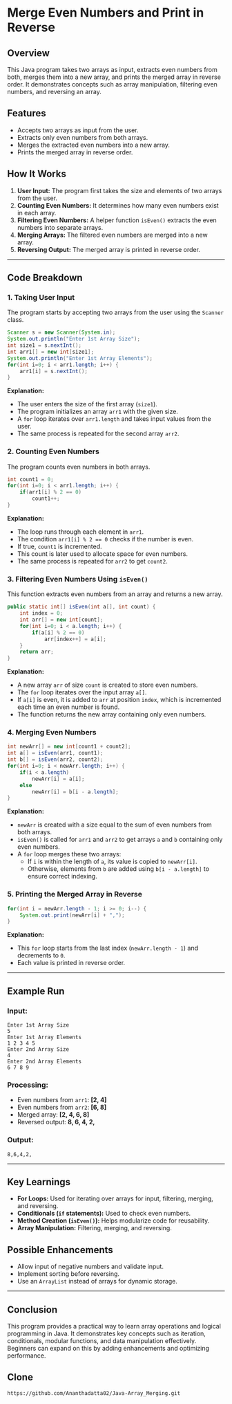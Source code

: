 
# Merge Even Numbers and Print in Reverse

## Overview
This Java program takes two arrays as input, extracts even numbers from both, merges them into a new array, and prints the merged array in reverse order. It demonstrates concepts such as array manipulation, filtering even numbers, and reversing an array.

## Features
- Accepts two arrays as input from the user.
- Extracts only even numbers from both arrays.
- Merges the extracted even numbers into a new array.
- Prints the merged array in reverse order.

## How It Works

1. **User Input:** The program first takes the size and elements of two arrays from the user.
2. **Counting Even Numbers:** It determines how many even numbers exist in each array.
3. **Filtering Even Numbers:** A helper function `isEven()` extracts the even numbers into separate arrays.
4. **Merging Arrays:** The filtered even numbers are merged into a new array.
5. **Reversing Output:** The merged array is printed in reverse order.

---
## Code Breakdown

### **1. Taking User Input**
The program starts by accepting two arrays from the user using the `Scanner` class.

```java
Scanner s = new Scanner(System.in);
System.out.println("Enter 1st Array Size");
int size1 = s.nextInt();
int arr1[] = new int[size1];
System.out.println("Enter 1st Array Elements");
for(int i=0; i < arr1.length; i++) {
    arr1[i] = s.nextInt();
}
```
**Explanation:**
- The user enters the size of the first array (`size1`).
- The program initializes an array `arr1` with the given size.
- A `for` loop iterates over `arr1.length` and takes input values from the user.
- The same process is repeated for the second array `arr2`.

### **2. Counting Even Numbers**
The program counts even numbers in both arrays.

```java
int count1 = 0;
for(int i=0; i < arr1.length; i++) {
    if(arr1[i] % 2 == 0)
        count1++;
}
```

**Explanation:**
- The loop runs through each element in `arr1`.
- The condition `arr1[i] % 2 == 0` checks if the number is even.
- If true, `count1` is incremented.
- This count is later used to allocate space for even numbers.
- The same process is repeated for `arr2` to get `count2`.

### **3. Filtering Even Numbers Using `isEven()`**
This function extracts even numbers from an array and returns a new array.

```java
public static int[] isEven(int a[], int count) {
    int index = 0;
    int arr[] = new int[count];
    for(int i=0; i < a.length; i++) {
        if(a[i] % 2 == 0)
            arr[index++] = a[i];
    }
    return arr;
}
```

**Explanation:**
- A new array `arr` of size `count` is created to store even numbers.
- The `for` loop iterates over the input array `a[]`.
- If `a[i]` is even, it is added to `arr` at position `index`, which is incremented each time an even number is found.
- The function returns the new array containing only even numbers.

### **4. Merging Even Numbers**
```java
int newArr[] = new int[count1 + count2];
int a[] = isEven(arr1, count1);
int b[] = isEven(arr2, count2);
for(int i=0; i < newArr.length; i++) {
    if(i < a.length)
        newArr[i] = a[i];
    else
        newArr[i] = b[i - a.length];
}
```

**Explanation:**
- `newArr` is created with a size equal to the sum of even numbers from both arrays.
- `isEven()` is called for `arr1` and `arr2` to get arrays `a` and `b` containing only even numbers.
- A `for` loop merges these two arrays:
  - If `i` is within the length of `a`, its value is copied to `newArr[i]`.
  - Otherwise, elements from `b` are added using `b[i - a.length]` to ensure correct indexing.

### **5. Printing the Merged Array in Reverse**
```java
for(int i = newArr.length - 1; i >= 0; i--) {
    System.out.print(newArr[i] + ",");
}
```
**Explanation:**
- This `for` loop starts from the last index (`newArr.length - 1`) and decrements to `0`.
- Each value is printed in reverse order.

---
## Example Run
### **Input:**
```
Enter 1st Array Size
5
Enter 1st Array Elements
1 2 3 4 5
Enter 2nd Array Size
4
Enter 2nd Array Elements
6 7 8 9
```
### **Processing:**
- Even numbers from `arr1`: **[2, 4]**
- Even numbers from `arr2`: **[6, 8]**
- Merged array: **[2, 4, 6, 8]**
- Reversed output: **8, 6, 4, 2,**

### **Output:**
```
8,6,4,2,
```

---
## Key Learnings
- **For Loops:** Used for iterating over arrays for input, filtering, merging, and reversing.
- **Conditionals (`if` statements):** Used to check even numbers.
- **Method Creation (`isEven()`):** Helps modularize code for reusability.
- **Array Manipulation:** Filtering, merging, and reversing.

## Possible Enhancements
- Allow input of negative numbers and validate input.
- Implement sorting before reversing.
- Use an `ArrayList` instead of arrays for dynamic storage.

---
## Conclusion
This program provides a practical way to learn array operations and logical programming in Java. It demonstrates key concepts such as iteration, conditionals, modular functions, and data manipulation effectively. Beginners can expand on this by adding enhancements and optimizing performance.



## Clone
```
https://github.com/Ananthadatta02/Java-Array_Merging.git
```
